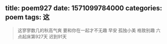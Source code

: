 title: poem927
date: 1571099784000
categories: poem
tags: 这
---
> 这寥寥数几的秋高气爽
要和你在一起才不无趣
早安
孤独小美
格致别趣
六点起床第927天 迟到91天